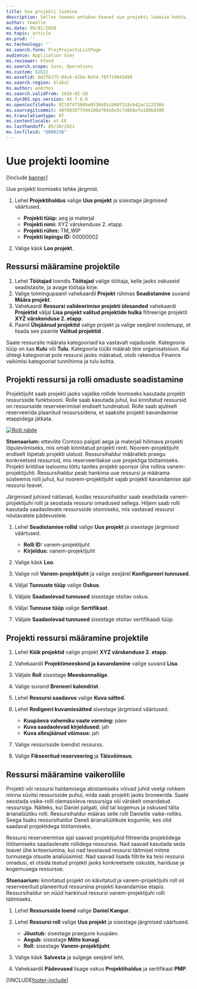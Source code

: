 ```yaml
---
title: Uue projekti loomine
description: Selles teemas antakse teavet uue projekti loomise kohta.
author: Yowelle
ms.date: 09/01/2020
ms.topic: article
ms.prod: ''
ms.technology: ''
ms.search.form: ProjProjectsListPage
audience: Application User
ms.reviewer: kfend
ms.search.scope: Core, Operations
ms.custom: 82022
ms.assetid: bd2fb375-84c6-428a-8e54-f0f719045898
ms.search.region: Global
ms.author: andchoi
ms.search.validFrom: 2016-02-28
ms.dyn365.ops.version: AX 7.0.0
ms.openlocfilehash: 8218747366be8536601cb007318c642ac122536b
ms.sourcegitcommit: 40f68387f594180af64a5e5c748b6efa188bd300
ms.translationtype: HT
ms.contentlocale: et-EE
ms.lasthandoff: 05/10/2021
ms.locfileid: "6006236"
---
```

# <a name="create-a-new-project"></a>Uue projekti loomine

[!include [banner](../includes/banner.md)]

Uue projekti loomiseks tehke järgmist.

1. Lehel **Projektihaldus** valige **Uus projekt** ja sisestage järgmised väärtused.

    - **Projekti tüüp:** aeg ja materjal
    - **Projekti nimi:** XYZ värskenduse 2. etapp
    - **Projekti rühm:** TM\_WIP
    - **Projekti lepingu ID:** 00000002

2. Valige käsk **Loo projekt**.

## <a name="assign-a-resource-to-a-project"></a>Ressursi määramine projektile

1. Lehel **Töötajad** loendis **Töötajad** valige töötaja, kelle jaoks oskuseid seadistasite, ja avage töötaja kirje.
2. Valige toimingupaanil vahekaardil **Projekt** rühmas **Seadistamine** suvand **Määra projekt**.
3. Vahekaardi **Ressursi valideerimise projekti ülesanded** vahekaardi **Projektid** väljal **Lisa projekt valitud projektide hulka** filtreerige projektil **XYZ värskenduse 2. etapp**.
4. Paanil **Ülejäänud projektid** valige projekt ja valige seejärel noolenupp, et lisada see paanile **Valitud projektid** .

Saate ressursile määrata kategooriaid ka vastavalt vajadusele. Kategooria tüüp on kas **Kulu** või **Tulu**. Kategooria tüübi määrab teie organisatsioon. Kui ühtegi kategooriat pole ressursi jaoks määratud, otsib rakendus Finance vaikimisi kategooriat tunnihinna ja tulu kohta.

## <a name="set-up-project-resource-and-role-characteristics"></a>Projekti ressursi ja rolli omaduste seadistamine

Projektijuht saab projekti jaoks vajalike rollide loomiseks kasutada projekti ressursside funktsiooni. Rolle saab kasutada juhul, kui kinnitatud ressursid on ressursside reserveerimisel endiselt tundmatud. Rolle saab ajutiselt reserveerida plaanitud ressurssidena, et saaksite projekti kavandamise etappidega jätkata.

[![Rolli näide](./media/projectresourcing05.jpg)](./media/projectresourcing05.jpg) 

**Stsenaarium:** ettevõte Contoso palgati aega ja materjali hõlmava projekti lõpuleviimiseks, mis omab kinnitatud projekti renti. Noorem-projektijuht endiselt lõpetab projekti ulatust. Ressursihaldur määratleb praegu konkreetsed ressursid, mis reserveeritakse uue projektiga töötamiseks. Projekti kriitilise iseloomu tõttu taotles projekti sponsor ühe rollina vanem-projektijuhti. Ressursihaldur peab hankima uue ressursi ja määrama süsteemis rolli juhul, kui noorem-projektijuht vajab projekti kavandamise ajal ressursi teavet.

Järgmised juhised näitavad, kuidas ressursihaldur saab seadistada vanem-projektijuhi rolli ja seostada ressursi omadused sellega. Hiljem saab rolli kasutada saadaolevate ressursside otsimiseks, mis vastavad ressursi nõutavatele pädevustele.

1. Lehel **Seadistamise rollid** valige **Uus projekt** ja sisestage järgmised väärtused.

    - **Rolli ID:** vanem-projektijuht
    - **Kirjeldus:** vanem-projektijuht

2. Valige käsk **Loo**.
3. Valige roll **Vanem-projektijuht** ja valige seejärel **Konfigureeri tunnused**.
4. Väljal **Tunnuste tüüp** valige **Oskus**.
5. Väljale **Saadaolevad tunnused** sisestage otsitav oskus.
6. Väljal **Tunnuse tüüp** valige **Sertifikaat**.
7. Väljale **Saadaolevad tunnused** sisestage otsitav sertifikaadi tüüp.

## <a name="assign-a-project-resource-to-a-project"></a>Projekti ressursi määramine projektile

1. Lehel **Kõik projektid** valige projekt **XYZ värskenduse 2. etapp**.
2. Vahekaardil **Projektimeeskond ja kavandamine** valige suvand **Lisa**.
3. Väljale **Roll** sisestage **Meeskonnaliige**.
4. Valige suvand **Broneeri kalendrist**.
5. Lehel **Ressursi saadavus** valige **Kuva sätted**.
6. Lehel **Redigeeri kuvamissätted** sisestage järgmised väärtused.

    - **Kuupäeva vahemiku vaate vorming:** päev
    - **Kuva saadaolevad kirjeldused:** jah
    - **Kuva allesjäänud võimsus:** jah

7. Valige ressursside loendist ressurss.
8. Valige **Fikseeritud reserveering** ja **Täisvõimsus**.

## <a name="assign-a-resource-to-a-default-role"></a>Ressursi määramine vaikerollile

Projekti või ressursi haldamisega abistamiseks võivad juhid veelgi rohkem minna süvitsi ressursside puhul, mida saab projekti jaoks broneerida. Saate seostada vaike-rolli olemasoleva ressursiga või värskelt omandatud ressursiga. Näiteks, kui Daniel palgati, olid tal kogemus ja oskused täita ärianalüütiku rolli. Ressursihaldur määras selle rolli Danielile vaike-rolliks. Seega lisaks ressursihaldur Daneli ärianalüütikute kogumile, kes olid saadaval projektidega töötamiseks.

Ressursi reserveerimise ajal saavad projektijuhid filtreerida projektidega töötamiseks saadaolevate rollidega ressursse. Nad saavad kasutada seda teavet ühe kriteeriumina, kui nad teostavad ressursi täitmisel mitme tunnusega otsuste analüüsimist. Nad saavad lisada filtrile ka teisi ressursi omadusi, et otsida teatud projekti jaoks konkreetsete oskuste, hariduse ja kogemusega ressursse.

**Stsenaarium:** kinnitatud projekt on käivitatud ja vanem-projektijuhi roll oli reserveeritud planeeritud ressursina projekti kavandamise etapis. Ressursihaldur on nüüd hankinud ressursi vanem-projektijuhi rolli täitmiseks.

1. Lehel **Ressursside loend** valige **Daniel Kangur**.
2. Lehel **Ressursi roll** valige **Uus projekt** ja sisestage järgmised väärtused.

    - **Jõustub:** sisestage praegune kuupäev.
    - **Aegub:** sisestage **Mitte kunagi**.
    - **Roll:** sisestage **Vanem-projektijuht**.

3. Valige käsk **Salvesta** ja sulgege seejärel leht.
4. Vahekaardil **Pädevused** lisage oskus **Projektihaldus** ja sertifikaat **PMP**.


[!INCLUDE[footer-include](../includes/footer-banner.md)]